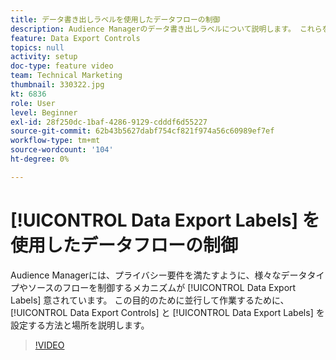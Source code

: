 ```yaml
---
title: データ書き出しラベルを使用したデータフローの制御
description: Audience Managerのデータ書き出しラベルについて説明します。 これらを使用すると、Audience Managerで様々なデータタイプやソースのフローを制御するメカニズムが提供され、プライバシー要件を満たすことができます。 データ書き出しのコントロールとデータ書き出しラベルを設定し、この目的に合わせて連携する方法と場所について説明します。
feature: Data Export Controls
topics: null
activity: setup
doc-type: feature video
team: Technical Marketing
thumbnail: 330322.jpg
kt: 6836
role: User
level: Beginner
exl-id: 28f250dc-1baf-4286-9129-cdddf6d55227
source-git-commit: 62b43b5627dabf754cf821f974a56c60989ef7ef
workflow-type: tm+mt
source-wordcount: '104'
ht-degree: 0%

---
```


# [!UICONTROL Data Export Labels] を使用したデータフローの制御

Audience Managerには、プライバシー要件を満たすように、様々なデータタイプやソースのフローを制御するメカニズムが [!UICONTROL Data Export Labels] 意されています。 この目的のために並行して作業するために、[!UICONTROL Data Export Controls] と [!UICONTROL Data Export Labels] を設定する方法と場所を説明します。

>[!VIDEO](https://video.tv.adobe.com/v/330322/?quality=12&learn=on)
